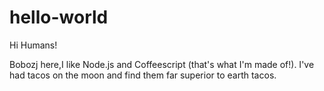 # hello-world

Hi Humans!

Bobozj here,I like Node.js and Coffeescript (that's what I'm made of!).
I've had tacos on the moon and find them far superior to earth tacos.
